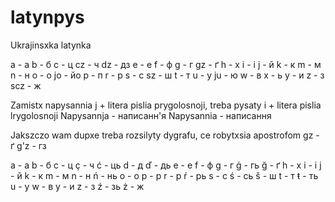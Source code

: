 # latynpys
Ukrajinsxka latynka

a - а
b - б
c - ц
cz - ч
dz - дз
e - е
f - ф
g - г
gz - ґ
h - х
i - і
j - й
k - к
m - м
n - н
o - о
jo - йо
p - п
r - р
s - с
sz - ш
t - т
u - у
ju - ю
w - в
x - ь
y - и
z - з
scz - ж

Zamistx napysannia j + litera pislia prygolosnoji, treba pysaty i + litera pislia lrygolosnoji
Napysannja - написанн'я
Napysannia - написання

Jakszczo wam dupxe treba rozsilyty dygrafu, ce robytxsia apostrofom
gz - ґ
g'z - гз

a - а
b - б
c - ц
ç - ч
ć - ць
d - д
ď - дь
e - е
f - ф
g - г
ģ - гь
ğ - ґ
h - х
i - і
j - й
k - к
m - м
n - н
ń - нь
o - о
p - p
r - р
ŕ - рь
s - с
ś - сь
š - ш
t - т
ŧ - ть
u - у
w - в
y - и
z - з
ź - зь
ż - ж